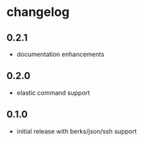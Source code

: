 changelog
=========

0.2.1
-----
* documentation enhancements

0.2.0
-----
* elastic command support

0.1.0
-----
* initial release with berks/json/ssh support
